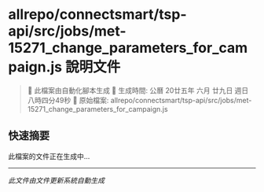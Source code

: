 # allrepo/connectsmart/tsp-api/src/jobs/met-15271_change_parameters_for_campaign.js 說明文件

> 🚧 此檔案由自動化腳本生成
> 📅 生成時間: 公曆 20廿五年 六月 廿九日 週日 八時四分49秒
> 📂 原始檔案: allrepo/connectsmart/tsp-api/src/jobs/met-15271_change_parameters_for_campaign.js

## 快速摘要
此檔案的文件正在生成中...

<!-- 實際使用時，這裡會是 Claude Code 生成的完整文件內容 -->

---
*此文件由文件更新系統自動生成*
